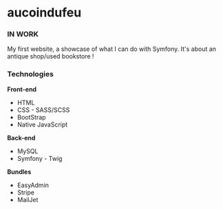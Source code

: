 # aucoindufeu

### IN WORK

My first website, a showcase of what I can do with Symfony. It's about an antique shop/used bookstore ! 

### Technologies

**Front-end**
- HTML
- CSS - SASS/SCSS
- BootStrap
- Native JavaScript

**Back-end**
- MySQL
- Symfony - Twig

**Bundles**
- EasyAdmin
- Stripe
- MailJet
